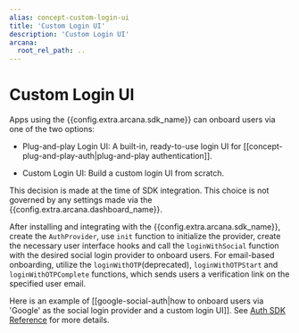 ```yaml
---
alias: concept-custom-login-ui
title: 'Custom Login UI'
description: 'Custom Login UI'
arcana:
  root_rel_path: ..
---
```


# Custom Login UI

Apps using the {{config.extra.arcana.sdk_name}} can onboard users via one of the two options:

* Plug-and-play Login UI: A built-in, ready-to-use login UI for [[concept-plug-and-play-auth|plug-and-play authentication]].

* Custom Login UI: Build a custom login UI from scratch.

This decision is made at the time of SDK integration. This choice is not governed by any settings made via the {{config.extra.arcana.dashboard_name}}.

After installing and integrating with the {{config.extra.arcana.sdk_name}}, create the `AuthProvider`, use `init` function to initialize the provider, create the necessary user interface hooks and call the `loginWithSocial` function with the desired social login provider to onboard users. For email-based onboarding, utilize the `loginWithOTP`(deprecated), `loginWithOTPStart` and `loginWithOTPComplete` functions, which sends users a verification link on the specified user email.

Here is an example of [[google-social-auth|how to onboard users via 'Google' as the social login provider and a custom login UI]]. See [Auth SDK Reference]({{config.extra.arcana.auth_sdk_ref_url}}) for more details.
